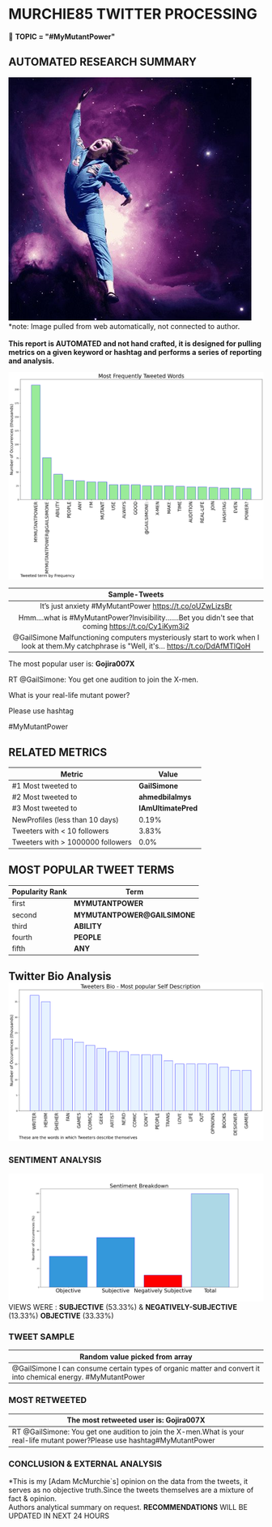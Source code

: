 # MURCHIE85 TWITTER PROCESSING 
&#x1F34E; **TOPIC = "#MyMutantPower"**

## AUTOMATED RESEARCH SUMMARY

![image](assets/2022-04-14hashtagImage.png)*note: Image pulled from web automatically, not connected to author.
<br></br>
<b> This report is AUTOMATED and not hand crafted, it is designed for pulling metrics on a given keyword or hashtag and performs a series of reporting and analysis.</b>



![image](assets/2022-04-14TWEETS.png)



|                **Sample-Tweets**        |
| :-------------: |
| It’s just anxiety #MyMutantPower https://t.co/oUZwLizsBr |
| Hmm....what is #MyMutantPower?Invisibility.......Bet you didn't see that coming https://t.co/Cy1iKym3i2 |
| @GailSimone Malfunctioning computers mysteriously start to work when I look at them.My catchphrase is "Well, it's… https://t.co/DdAfMTlQoH |

The most popular user is: **Gojira007X**
<div class="alert alert-block alert-danger"> RT @GailSimone: You get one audition to join the X-men.

What is your real-life mutant power?

Please use hashtag

#MyMutantPower</div>

## RELATED METRICS<br>
| Metric | Value |
| ------------- | ------------- |
| #1 Most tweeted to  | **GailSimone** |
| #2 Most tweeted to  | **ahmedbilalmys** |
| #3 Most tweeted to  | **IAmUltimatePred** |
| NewProfiles (less than 10 days) | 0.19%  |
| Tweeters with < 10 followers  | 3.83%|
| Tweeters with > 1000000 followers  | 0.0%  |



## MOST POPULAR TWEET TERMS 


| Popularity Rank  | Term |
| ------------- | ------------- |
| first  | **MYMUTANTPOWER**  |
| second  | **MYMUTANTPOWER@GAILSIMONE**  |
| third  | **ABILITY** |
| fourth  | **PEOPLE**  |
| fifth  | **ANY**  |


## Twitter Bio Analysis![image](assets/2022-04-14BIO.png)
### SENTIMENT ANALYSIS
![image](assets/2022-04-14sentiment.png)
VIEWS WERE : **SUBJECTIVE**  (53.33%) & **NEGATIVELY-SUBJECTIVE** (13.33%) **OBJECTIVE** (33.33%)

### TWEET SAMPLE 
| Random value picked from array |
| ------------- |
|@GailSimone I can consume certain types of organic matter and convert it into chemical energy. #MyMutantPower |

### MOST RETWEETED 

| The most retweeted user is: **Gojira007X**  |
| ------------- |
| RT @GailSimone: You get one audition to join the X-men.What is your real-life mutant power?Please use hashtag#MyMutantPower |

### CONCLUSION & EXTERNAL ANALYSIS

*This is my [Adam McMurchie`s] opinion on the data from the tweets, it serves as no objective truth.Since the tweets themselves are a mixture of fact & opinion.<br>
Authors analytical summary on request.
**RECOMMENDATIONS** WILL BE UPDATED IN NEXT  24 HOURS <br>